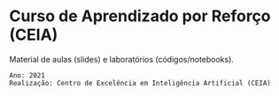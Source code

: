 # Curso de Aprendizado por Reforço (CEIA)
Material de aulas (slides) e laboratórios (códigos/notebooks).

```
Ano: 2021
Realização: Centro de Excelência em Inteligência Artificial (CEIA)
```
